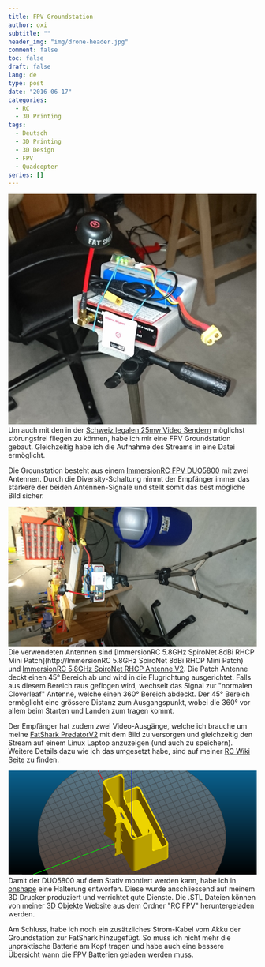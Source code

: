 ```yaml
---
title: FPV Groundstation
author: oxi
subtitle: ""
header_img: "img/drone-header.jpg"
comment: false
toc: false
draft: false
lang: de
type: post
date: "2016-06-17"
categories:
  - RC
  - 3D Printing
tags:
  - Deutsch
  - 3D Printing
  - 3D Design
  - FPV
  - Quadcopter
series: []
---
```

![DSC_0277](img/DSC_0277.jpg)
Um auch mit den in der [Schweiz legalen 25mw Video Sendern](https://rc.oxi.ch/index.php/Wichtige_Links) möglichst störungsfrei fliegen zu können, habe ich mir eine FPV Groundstation gebaut. Gleichzeitig habe ich die Aufnahme des Streams in eine Datei ermöglicht.

Die Grounstation besteht aus einem [ImmersionRC FPV DUO5800](http://www.banggood.com/ImmersionRC-FPV-DUO5800-V4_1-Race-Edition-40ch-5_8GHz-Raceband-Dual-Output-AV-Receiver-p-1020631.html) mit zwei Antennen. Durch die Diversity-Schaltung nimmt der Empfänger immer das stärkere der beiden Antennen-Signale und stellt somit das best mögliche Bild sicher.

![DSC_0275](img/DSC_0275.jpg)
Die verwendeten Antennen sind [ImmersionRC 5.8GHz SpiroNet 8dBi RHCP Mini Patch](http://ImmersionRC 5.8GHz SpiroNet 8dBi RHCP Mini Patch) und [ImmersionRC 5.8GHz SpiroNet RHCP Antenne V2](http://fpvracing.ch/de/fpv-zubehor/113-immersionrc-58ghz-spironet-antenna-v2-set-sma.html). Die Patch Antenne deckt einen 45° Bereich ab und wird in die Flugrichtung ausgerichtet. Falls aus diesem Bereich raus geflogen wird, wechselt das Signal zur "normalen Cloverleaf" Antenne, welche einen 360° Bereich abdeckt. Der 45° Bereich ermöglicht eine grössere Distanz zum Ausgangspunkt, wobei die 360° vor allem beim Starten und Landen zum tragen kommt.

Der Empfänger hat zudem zwei Video-Ausgänge, welche ich brauche um meine [FatShark PredatorV2](http://www.hobbyking.com/hobbyking/store/__28342__FatShark_PredatorV2_RTF_FPV_Headset_System_w_Camera_and_5_8G_TX.html) mit dem Bild zu versorgen und gleichzeitig den Stream auf einem Linux Laptop anzuzeigen (und auch zu speichern). Weitere Details dazu wie ich das umgesetzt habe, sind auf meiner [RC Wiki Seite](https://rc.oxi.ch/index.php/Benutzer:Oxi/FPV_Setup) zu finden.

![Immersion-Duo-5800V4-Mount-Immersion-Case.png](img/Immersion-Duo-5800V4-Mount-Immersion-Case.png)
Damit der DUO5800 auf dem Stativ montiert werden kann, habe ich in [onshape](http://onshape.com) eine Halterung entworfen. Diese wurde anschliessend auf meinem 3D Drucker produziert und verrichtet gute Dienste. Die .STL Dateien können von meiner [3D Objekte](https://oxi.ch/3dobjects) Website aus dem Ordner "RC FPV" heruntergeladen werden.

Am Schluss, habe ich noch ein zusätzliches Strom-Kabel vom Akku der Groundstation zur FatShark hinzugefügt. So muss ich nicht mehr die unpraktische Batterie am Kopf tragen und habe auch eine bessere Übersicht wann die FPV Batterien geladen werden muss.
